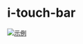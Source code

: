 # i-touch-bar
[![示例](/ishanyang/i-touch-bar/blob/master/demo/screenshot.png)](https://ishanyang.github.io/i-touch-bar/demo/)